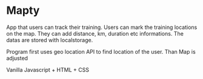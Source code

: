 # Mapty

App that users can track their training. Users can mark the training locations on the map. They can add distance, km, duration etc informations. The datas are stored with localstorage.

Program first uses geo location API to find location of the user. Than Map is adjusted

Vanilla Javascript + HTML + CSS
